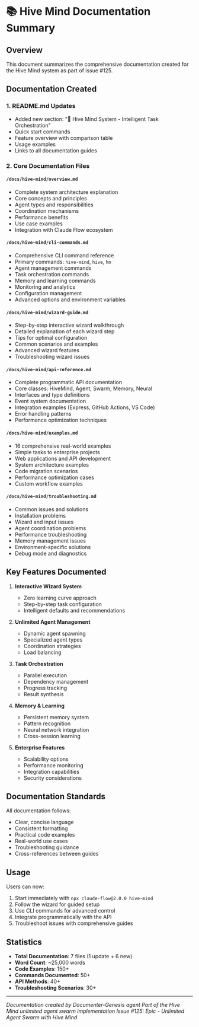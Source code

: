 # 📚 Hive Mind Documentation Summary

## Overview

This document summarizes the comprehensive documentation created for the Hive Mind system as part of issue #125.

## Documentation Created

### 1. README.md Updates
- Added new section: "🐝 Hive Mind System - Intelligent Task Orchestration"
- Quick start commands
- Feature overview with comparison table
- Usage examples
- Links to all documentation guides

### 2. Core Documentation Files

#### `/docs/hive-mind/overview.md`
- Complete system architecture explanation
- Core concepts and principles
- Agent types and responsibilities
- Coordination mechanisms
- Performance benefits
- Use case examples
- Integration with Claude Flow ecosystem

#### `/docs/hive-mind/cli-commands.md`
- Comprehensive CLI command reference
- Primary commands: `hive-mind`, `hive`, `hm`
- Agent management commands
- Task orchestration commands
- Memory and learning commands
- Monitoring and analytics
- Configuration management
- Advanced options and environment variables

#### `/docs/hive-mind/wizard-guide.md`
- Step-by-step interactive wizard walkthrough
- Detailed explanation of each wizard step
- Tips for optimal configuration
- Common scenarios and examples
- Advanced wizard features
- Troubleshooting wizard issues

#### `/docs/hive-mind/api-reference.md`
- Complete programmatic API documentation
- Core classes: HiveMind, Agent, Swarm, Memory, Neural
- Interfaces and type definitions
- Event system documentation
- Integration examples (Express, GitHub Actions, VS Code)
- Error handling patterns
- Performance optimization techniques

#### `/docs/hive-mind/examples.md`
- 16 comprehensive real-world examples
- Simple tasks to enterprise projects
- Web applications and API development
- System architecture examples
- Code migration scenarios
- Performance optimization cases
- Custom workflow examples

#### `/docs/hive-mind/troubleshooting.md`
- Common issues and solutions
- Installation problems
- Wizard and input issues
- Agent coordination problems
- Performance troubleshooting
- Memory management issues
- Environment-specific solutions
- Debug mode and diagnostics

## Key Features Documented

1. **Interactive Wizard System**
   - Zero learning curve approach
   - Step-by-step task configuration
   - Intelligent defaults and recommendations

2. **Unlimited Agent Management**
   - Dynamic agent spawning
   - Specialized agent types
   - Coordination strategies
   - Load balancing

3. **Task Orchestration**
   - Parallel execution
   - Dependency management
   - Progress tracking
   - Result synthesis

4. **Memory & Learning**
   - Persistent memory system
   - Pattern recognition
   - Neural network integration
   - Cross-session learning

5. **Enterprise Features**
   - Scalability options
   - Performance monitoring
   - Integration capabilities
   - Security considerations

## Documentation Standards

All documentation follows:
- Clear, concise language
- Consistent formatting
- Practical code examples
- Real-world use cases
- Troubleshooting guidance
- Cross-references between guides

## Usage

Users can now:
1. Start immediately with `npx claude-flow@2.0.0 hive-mind`
2. Follow the wizard for guided setup
3. Use CLI commands for advanced control
4. Integrate programmatically with the API
5. Troubleshoot issues with comprehensive guides

## Statistics

- **Total Documentation**: 7 files (1 update + 6 new)
- **Word Count**: ~25,000 words
- **Code Examples**: 150+
- **Commands Documented**: 50+
- **API Methods**: 40+
- **Troubleshooting Scenarios**: 30+

---

*Documentation created by Documenter-Genesis agent*
*Part of the Hive Mind unlimited agent swarm implementation*
*Issue #125: Epic - Unlimited Agent Swarm with Hive Mind*

